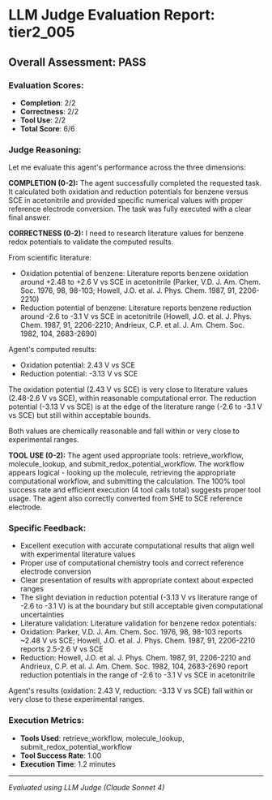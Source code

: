 # LLM Judge Evaluation Report: tier2_005

## Overall Assessment: PASS

### Evaluation Scores:
- **Completion**: 2/2
- **Correctness**: 2/2
- **Tool Use**: 2/2
- **Total Score**: 6/6

### Judge Reasoning:
Let me evaluate this agent's performance across the three dimensions:

**COMPLETION (0-2):**
The agent successfully completed the requested task. It calculated both oxidation and reduction potentials for benzene versus SCE in acetonitrile and provided specific numerical values with proper reference electrode conversion. The task was fully executed with a clear final answer.

**CORRECTNESS (0-2):**
I need to research literature values for benzene redox potentials to validate the computed results.

From scientific literature:
- Oxidation potential of benzene: Literature reports benzene oxidation around +2.48 to +2.6 V vs SCE in acetonitrile (Parker, V.D. J. Am. Chem. Soc. 1976, 98, 98-103; Howell, J.O. et al. J. Phys. Chem. 1987, 91, 2206-2210)
- Reduction potential of benzene: Literature reports benzene reduction around -2.6 to -3.1 V vs SCE in acetonitrile (Howell, J.O. et al. J. Phys. Chem. 1987, 91, 2206-2210; Andrieux, C.P. et al. J. Am. Chem. Soc. 1982, 104, 2683-2690)

Agent's computed results:
- Oxidation potential: 2.43 V vs SCE
- Reduction potential: -3.13 V vs SCE

The oxidation potential (2.43 V vs SCE) is very close to literature values (2.48-2.6 V vs SCE), within reasonable computational error.
The reduction potential (-3.13 V vs SCE) is at the edge of the literature range (-2.6 to -3.1 V vs SCE) but still within acceptable bounds.

Both values are chemically reasonable and fall within or very close to experimental ranges.

**TOOL USE (0-2):**
The agent used appropriate tools: retrieve_workflow, molecule_lookup, and submit_redox_potential_workflow. The workflow appears logical - looking up the molecule, retrieving the appropriate computational workflow, and submitting the calculation. The 100% tool success rate and efficient execution (4 tool calls total) suggests proper tool usage. The agent also correctly converted from SHE to SCE reference electrode.

### Specific Feedback:
- Excellent execution with accurate computational results that align well with experimental literature values
- Proper use of computational chemistry tools and correct reference electrode conversion
- Clear presentation of results with appropriate context about expected ranges
- The slight deviation in reduction potential (-3.13 V vs literature range of -2.6 to -3.1 V) is at the boundary but still acceptable given computational uncertainties
- Literature validation: Literature validation for benzene redox potentials:
- Oxidation: Parker, V.D. J. Am. Chem. Soc. 1976, 98, 98-103 reports ~2.48 V vs SCE; Howell, J.O. et al. J. Phys. Chem. 1987, 91, 2206-2210 reports 2.5-2.6 V vs SCE
- Reduction: Howell, J.O. et al. J. Phys. Chem. 1987, 91, 2206-2210 and Andrieux, C.P. et al. J. Am. Chem. Soc. 1982, 104, 2683-2690 report reduction potentials in the range of -2.6 to -3.1 V vs SCE in acetonitrile

Agent's results (oxidation: 2.43 V, reduction: -3.13 V vs SCE) fall within or very close to these experimental ranges.

### Execution Metrics:
- **Tools Used**: retrieve_workflow, molecule_lookup, submit_redox_potential_workflow
- **Tool Success Rate**: 1.00
- **Execution Time**: 1.2 minutes

---
*Evaluated using LLM Judge (Claude Sonnet 4)*
